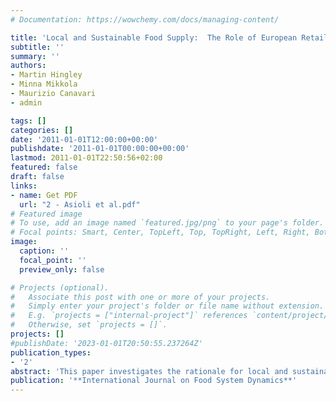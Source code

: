 ```yaml
---
# Documentation: https://wowchemy.com/docs/managing-content/

title: 'Local and Sustainable Food Supply:  The Role of European Retail Consumer Co-operatives'
subtitle: ''
summary: ''
authors:
- Martin Hingley
- Minna Mikkola
- Maurizio Canavari
- admin

tags: []
categories: []
date: '2011-01-01T12:00:00+00:00'
publishdate: '2011-01-01T00:00:00+00:00'
lastmod: 2011-01-01T22:50:56+02:00
featured: false
draft: false
links: 
- name: Get PDF
  url: "2 - Asioli et al.pdf"
# Featured image
# To use, add an image named `featured.jpg/png` to your page's folder.
# Focal points: Smart, Center, TopLeft, Top, TopRight, Left, Right, BottomLeft, Bottom, BottomRight.
image:
  caption: ''
  focal_point: ''
  preview_only: false

# Projects (optional).
#   Associate this post with one or more of your projects.
#   Simply enter your project's folder or file name without extension.
#   E.g. `projects = ["internal-project"]` references `content/project/deep-learning/index.md`.
#   Otherwise, set `projects = []`.
projects: []
#publishDate: '2023-01-01T20:50:55.237264Z'
publication_types: 
- '2'
abstract: 'This paper investigates the rationale for local and sustainable food systems and retailer cooperatives as their entry points within local conditions. Emphasis is on localised food networks and connection between socially as well as environmentally sustainable production, distribution and consumption. Investigated is the premise that cooperative organisational structures, for reasons of their long-term socially responsible origins are at the forefront of development of local and sustainable food systems and are thereby in a position to offer a specific contribution to market development. Two key research questions are proposed: Firstly, is there a pre-determination of cooperatives to issues of sustainable and local food sourcing given the historical and practical context of their ethical/socially responsible and stakeholder-based business model? Secondly, do coops express support for re-localising food systems and what contribution do they make concerning sustainable food and their relationships with local food suppliers? The method of investigation is through a two country retailer cooperative sector analysis and comparison (Finland and Italy). The enquiry is qualitative and exploratory in nature in the form of an embedded, multiple case design. The paper makes practical and theoretical contribution to knowledge concerning interpretation of localness in food, the role of cooperatives and the cooperative ethos in sustainable food systems and the development of the local food economy. Results of the study show a positive relationship between cooperative ethos and (social) sustainability in local food, but the de-centralised nature of retailer cooperation also provides a barrier to replication of good practice.'
publication: '**International Journal on Food System Dynamics**'
---
```

